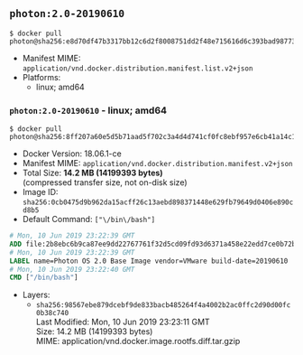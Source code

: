 ## `photon:2.0-20190610`

```console
$ docker pull photon@sha256:e8d70df47b3317bb12c6d2f8008751dd2f48e715616d6c393bad9877344666a3
```

-	Manifest MIME: `application/vnd.docker.distribution.manifest.list.v2+json`
-	Platforms:
	-	linux; amd64

### `photon:2.0-20190610` - linux; amd64

```console
$ docker pull photon@sha256:8ff207a60e5d5b71aad5f702c3a4d4d741cf0fc8ebf957e6cb41a14c14546105
```

-	Docker Version: 18.06.1-ce
-	Manifest MIME: `application/vnd.docker.distribution.manifest.v2+json`
-	Total Size: **14.2 MB (14199393 bytes)**  
	(compressed transfer size, not on-disk size)
-	Image ID: `sha256:0cb0475d9b962da15acff26c13aebd898371448e629fb79649d0406e890cd8b5`
-	Default Command: `["\/bin\/bash"]`

```dockerfile
# Mon, 10 Jun 2019 23:22:39 GMT
ADD file:2b8ebc6b9ca87ee9dd22767761f32d5cd09fd93d6371a458e22edd7ce0b72b77 in / 
# Mon, 10 Jun 2019 23:22:39 GMT
LABEL name=Photon OS 2.0 Base Image vendor=VMware build-date=20190610
# Mon, 10 Jun 2019 23:22:40 GMT
CMD ["/bin/bash"]
```

-	Layers:
	-	`sha256:98567ebe879dcebf9de833bacb485264f4a4002b2ac0ffc2d90d00fc0b38c740`  
		Last Modified: Mon, 10 Jun 2019 23:23:11 GMT  
		Size: 14.2 MB (14199393 bytes)  
		MIME: application/vnd.docker.image.rootfs.diff.tar.gzip

